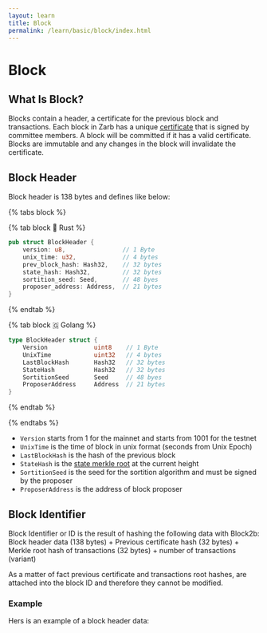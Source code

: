 ```yaml
---
layout: learn
title: Block
permalink: /learn/basic/block/index.html
---
```


# Block

## What Is Block?

Blocks contain a header, a certificate for the previous block and transactions. Each block in Zarb
has a unique [certificate](./certificate.md) that is signed by committee members. A block will be
committed if it has a valid certificate. Blocks are immutable and any changes in the block will
invalidate the certificate.

## Block Header

Block header is 138 bytes and defines like below:

{% tabs block %}

{% tab block 🦀 Rust %}

```rust
pub struct BlockHeader {
    version: u8,                // 1 Byte
    unix_time: u32,             // 4 bytes
    prev_block_hash: Hash32,    // 32 bytes
    state_hash: Hash32,         // 32 bytes
    sortition_seed: Seed,       // 48 byes
    proposer_address: Address,  // 21 bytes
}
```

{% endtab %}

{% tab block 🇬 Golang %}

```go
type BlockHeader struct {
    Version             uint8    // 1 Byte
    UnixTime            uint32   // 4 bytes
    LastBlockHash       Hash32   // 32 bytes
    StateHash           Hash32   // 32 bytes
    SortitionSeed       Seed     // 48 byes
    ProposerAddress     Address  // 21 bytes
}
```

{% endtab %}

{% endtabs %}

- `Version` starts from 1 for the mainnet and starts from 1001 for the testnet
- `UnixTime` is the time of block in unix format (seconds from Unix Epoch)
- `LastBlockHash` is the hash of the previous block
- `StateHash` is the [state merkle root](./state-merkle.md) at the current height
- `SortitionSeed` is the seed for the sortition algorithm and must be signed by the proposer
- `ProposerAddress` is the address of block proposer

## Block Identifier

Block Identifier or ID is the result of hashing the following data with Block2b: Block header data
(138 bytes) + Previous certificate hash (32 bytes) + Merkle root hash of transactions (32 bytes) +
number of transactions (variant)

As a matter of fact previous certificate and transactions root hashes, are attached into the block
ID and therefore they cannot be modified.

### Example

Hers is an example of a block header data:

<hexdump bytes="011a873d62b69e39b4e06567b6ad3a58f61df4c3c05920a29043277af01264c9e1e7693068bbf7b5e010ca98da562965a1a3411a48fee70bd0dbbe11d9867fa9e13b3e005e99bbd54999c7cd6bb176b160962080ee130c455c88507bd51a878a0b85c656cfc1a542cbbe0105708389ca68269bda290119cba9960c6ad28aaaa140377f652bdea0551e3b" />
